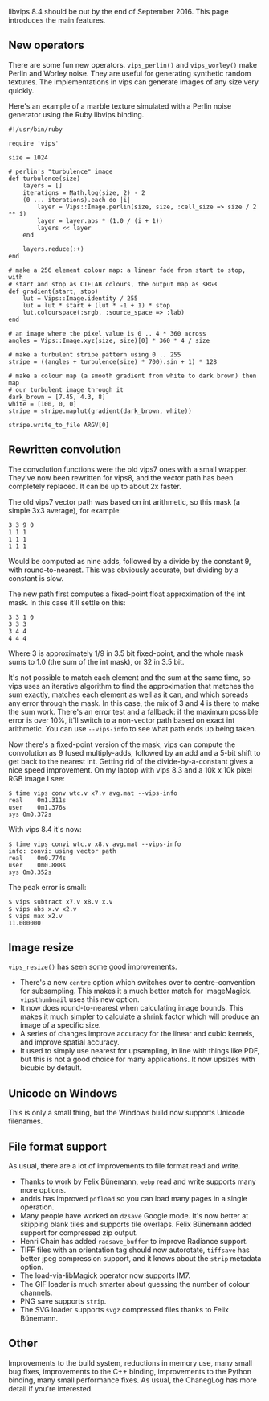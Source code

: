 libvips 8.4 should be out by the end of September 2016. This page introduces the main features. 

## New operators

There are some fun new operators. `vips_perlin()` and `vips_worley()`
make Perlin and Worley noise. They are useful for generating
synthetic random textures. The implementations in vips can generate images of
any size very quickly. 

Here's an example of a marble texture simulated with a Perlin noise generator
using the Ruby libvips binding. 

```
#!/usr/bin/ruby

require 'vips'

size = 1024

# perlin's "turbulence" image
def turbulence(size)
    layers = []
    iterations = Math.log(size, 2) - 2
    (0 ... iterations).each do |i|
        layer = Vips::Image.perlin(size, size, :cell_size => size / 2 ** i)
        layer = layer.abs * (1.0 / (i + 1))
        layers << layer
    end

    layers.reduce(:+) 
end

# make a 256 element colour map: a linear fade from start to stop, with 
# start and stop as CIELAB colours, the output map as sRGB
def gradient(start, stop)
    lut = Vips::Image.identity / 255
    lut = lut * start + (lut * -1 + 1) * stop
    lut.colourspace(:srgb, :source_space => :lab)
end

# an image where the pixel value is 0 .. 4 * 360 across 
angles = Vips::Image.xyz(size, size)[0] * 360 * 4 / size 

# make a turbulent stripe pattern using 0 .. 255
stripe = ((angles + turbulence(size) * 700).sin + 1) * 128

# make a colour map (a smooth gradient from white to dark brown) then map 
# our turbulent image through it
dark_brown = [7.45, 4.3, 8]
white = [100, 0, 0]
stripe = stripe.maplut(gradient(dark_brown, white))

stripe.write_to_file ARGV[0]
```

## Rewritten convolution

The convolution functions were the old vips7 ones with a small
wrapper. They've now been rewritten for vips8, and the vector path has
been completely replaced. It can be up to about 2x faster.

The old vips7 vector path was based on int arithmetic, so this mask
(a simple 3x3 average), for example:

```
3 3 9 0
1 1 1
1 1 1
1 1 1
```

Would be computed as nine adds, followed by a divide by the constant 9,
with round-to-nearest. This was obviously accurate, but dividing
by a constant is slow.

The new path first computes a fixed-point float approximation of the
int mask. In this case it'll settle on this:

```
3 3 1 0
3 3 3 
3 4 4 
4 4 4 
```

Where 3 is approximately 1/9 in 3.5 bit fixed-point, and the whole
mask sums to 1.0 (the sum of the int mask), or 32 in 3.5 bit. 

It's not possible to match each element and the sum at the same time,
so vips uses an iterative algorithm to find the approximation that
matches the sum exactly, matches each element as well as it can, and
which spreads any error through the mask. In this case, the mix of 3 and 4
is there to make the sum work. There's an error test and a fallback:
if the maximum possible error is over 10%, it'll switch to a non-vector
path based on exact int arithmetic. You can use `--vips-info` to see
what path ends up being taken.

Now there's a fixed-point version of the mask, vips can compute the
convolution as 9 fused multiply-adds, followed by an add and a 5-bit shift
to get back to the nearest int. Getting rid of the divide-by-a-constant
gives a nice speed improvement. On my laptop with vips 8.3 and a 10k x 10k
pixel RGB image I see:

```
$ time vips conv wtc.v x7.v avg.mat --vips-info
real	0m1.311s
user	0m1.376s
sys	0m0.372s
```

With vips 8.4 it's now:

```
$ time vips convi wtc.v x8.v avg.mat --vips-info
info: convi: using vector path
real	0m0.774s
user	0m0.888s
sys	0m0.352s

```

The peak error is small:

```
$ vips subtract x7.v x8.v x.v
$ vips abs x.v x2.v
$ vips max x2.v
11.000000
```

## Image resize

`vips_resize()` has seen some good improvements. 

* There's a new `centre` option which switches over to centre-convention for
  subsampling. This makes it a much better match for ImageMagick.
  `vipsthumbnail` uses this new option. 
* It now does round-to-nearest when calculating image bounds. This makes it
  much simpler to calculate a shrink factor which will produce an image of a
  specific size.
* A series of changes improve accuracy for the linear and cubic kernels, and
  improve spatial accuracy.
* It used to simply use nearest for upsampling, in line with things like PDF,
  but this is not a good choice for many applications. It now upsizes with
  bicubic by default. 

## Unicode on Windows

This is only a small thing, but the Windows build now supports Unicode
filenames. 

## File format support

As usual, there are a lot of improvements to file format read and write. 

* Thanks to work by Felix Bünemann, `webp` read and write supports many more 
  options.
* andris has improved `pdfload` so you can load many pages in a single 
  operation.
* Many people have worked on `dzsave` Google mode. It's now better at 
  skipping blank tiles and supports tile overlaps. Felix Bünemann added 
  support for compressed zip output. 
* Henri Chain has added `radsave_buffer` to improve Radiance support.
* TIFF files with an orientation tag should now autorotate, `tiffsave` 
  has better jpeg compression support, and it knows about the `strip` 
  metadata option.
* The load-via-libMagick operator now supports IM7.
* The GIF loader is much smarter about guessing the number of colour channels.
* PNG save supports `strip`.
* The SVG loader supports `svgz` compressed files thanks to Felix Bünemann.

## Other

Improvements to the build system, reductions in memory use, many small
bug fixes, improvements to the C++ binding, improvements to the Python binding, 
many small performance fixes. As usual, the ChanegLog has more detail if 
you're interested.
